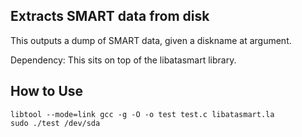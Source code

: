 ## Extracts SMART data from disk  

This outputs a dump of SMART data, given a diskname at argument.  

Dependency: This sits on top of the libatasmart library.  

## How to Use  

`libtool --mode=link gcc -g -O -o test test.c libatasmart.la`  
`sudo ./test /dev/sda`  


